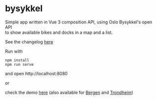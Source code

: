# bysykkel

Simple app written in Vue 3 composition API, using Oslo Bysykkel's open API  
to show available bikes and docks in a map and a list. 

See the changelog [here](CHANGELOG.md)

Run with
```
npm install
npm run serve
```
and open http://localhost:8080

or

check the demo [here](https://pndapetz.im/bysykkel/) (also available for [Bergen](https://pndapetz.im/bysykkel/?source=bergen) and [Trondheim](https://pndapetz.im/bysykkel/?source=trondheim))
